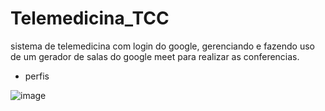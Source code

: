 # Telemedicina_TCC
sistema de telemedicina com login do google, gerenciando e fazendo uso de um gerador de salas do google meet para realizar as conferencias.

- perfis

![image](https://user-images.githubusercontent.com/60578173/134181400-f9c0f2d2-05d3-439b-abba-bf55346ae5a1.png)
